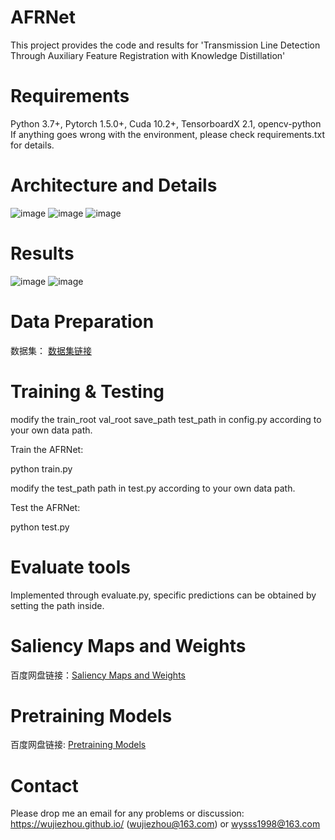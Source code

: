 # AFRNet
This project provides the code and results for 'Transmission Line Detection Through Auxiliary Feature Registration with Knowledge Distillation'

# Requirements
Python 3.7+, Pytorch 1.5.0+, Cuda 10.2+, TensorboardX 2.1, opencv-python 
If anything goes wrong with the environment, please check requirements.txt for details.

# Architecture and Details
![image](https://github.com/user-attachments/assets/c16c13cd-4072-4cd4-b8e5-7e1a839c6433)
![image](https://github.com/user-attachments/assets/eff902a2-c0dc-4703-99c0-977bfd2ea93b)
![image](https://github.com/user-attachments/assets/00ae6804-0f8e-4e83-9d9b-b1d9cfdb2f7f)

# Results
![image](https://github.com/user-attachments/assets/4c532825-c3e6-470a-a20c-03c95fbd5a1c)
![image](https://github.com/user-attachments/assets/5d9cbaaf-4b53-47fa-9548-4a33b32fe8fd)

# Data Preparation
数据集： [数据集链接](https://pan.baidu.com/s/1XrDpcsRAHAXRT4HQik0prA?pwd=YS98)

# Training & Testing
modify the train_root val_root save_path test_path in config.py according to your own data path.

Train the AFRNet:

python train.py

modify the test_path path in test.py according to your own data path.

Test the AFRNet:

python test.py

# Evaluate tools

Implemented through evaluate.py, specific predictions can be obtained by setting the path inside.

# Saliency Maps and Weights

百度网盘链接：[Saliency Maps and Weights](https://pan.baidu.com/s/1lFnIqVR6brI0T2unYOBxUg?pwd=4pfh)

# Pretraining Models

百度网盘链接: [Pretraining Models](https://pan.baidu.com/s/1AbfpKgbTJPFJFWrxyQAzhw?pwd=j51m)

# Contact
Please drop me an email for any problems or discussion: https://wujiezhou.github.io/ (wujiezhou@163.com) or wysss1998@163.com


